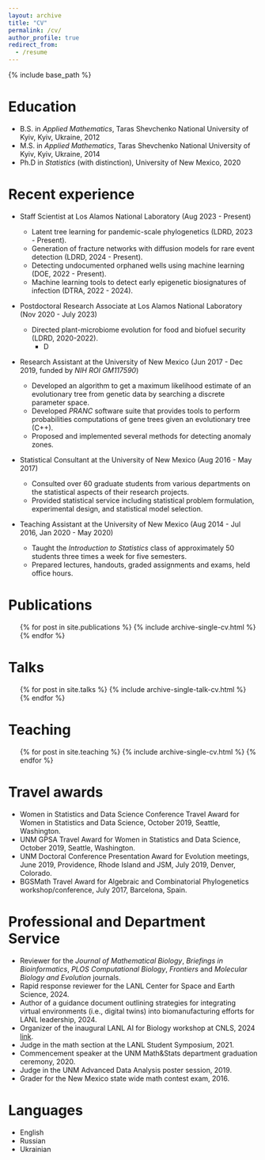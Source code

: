 ```yaml
---
layout: archive
title: "CV"
permalink: /cv/
author_profile: true
redirect_from:
  - /resume
---
```


{% include base_path %}

Education
======
* B.S. in *Applied Mathematics*, Taras Shevchenko National University of Kyiv, Kyiv, Ukraine, 2012
* M.S. in *Applied Mathematics*, Taras Shevchenko National University of Kyiv, Kyiv, Ukraine, 2014
* Ph.D in *Statistics* (with distinction), University of New Mexico, 2020 

Recent experience
======
* Staff Scientist at Los Alamos National Laboratory (Aug 2023 - Present)
  * Latent tree learning for pandemic-scale phylogenetics (LDRD, 2023 - Present).
  * Generation of fracture networks with diffusion models for rare event detection (LDRD, 2024 - Present). 
  * Detecting undocumented orphaned wells using machine learning (DOE, 2022 - Present).
  * Machine learning tools to detect early epigenetic biosignatures of infection (DTRA, 2022 - 2024).
    
* Postdoctoral Research Associate at Los Alamos National Laboratory (Nov 2020 - July 2023)
  * Directed plant-microbiome evolution for food and biofuel security (LDRD, 2020-2022).
    * D
    
* Research Assistant at the University of New Mexico (Jun 2017 - Dec 2019, funded by *NIH ROI GM117590*) 
  * Developed an algorithm to get a maximum likelihood estimate of an evolutionary tree from genetic data by searching a discrete parameter space. 
  * Developed *PRANC* software suite that provides tools to perform probabilities computations of gene trees given an evolutionary tree (C++).
  * Proposed and implemented several methods for detecting anomaly zones.

* Statistical Consultant at the University of New Mexico (Aug 2016 - May 2017)
  * Consulted over 60 graduate students from various departments on the statistical aspects of their research projects.
  * Provided statistical service including statistical problem formulation, experimental design, and statistical model selection.
    
* Teaching Assistant at the University of New Mexico (Aug 2014 - Jul 2016, Jan 2020 - May 2020)
  * Taught the *Introduction to Statistics* class of approximately 50 students three times a week for five semesters.
  * Prepared lectures, handouts, graded assignments and exams, held office hours.
  
<!---
Skills
======
* <b>Technical</b>: C/C++, SAS, SQL, Unix, Git, LaTeX.
* Python (numpy, pandas, scikit-learn, scipy, tensorflow, pytorch, keras, networkx, gensim, matplotlib)
* R (stats, glm, tidyverse, ggplot2, caret, rjags, knitr, sparklyr)       
* <b>Statistics</b>: Statistical inference, Linear Models, Multivariate analysis, Bayesian inference, Time series, Stochastic processes. 
* <b>Machine Learning</b>: Classification, Regression, Clustering, Feature engineering, Neural Networks.
-->


Publications
======
  <ul>{% for post in site.publications %}
    {% include archive-single-cv.html %}
  {% endfor %}</ul>
  
Talks
======
  <ul>{% for post in site.talks %}
    {% include archive-single-talk-cv.html %}
  {% endfor %}</ul>
  
Teaching
======
  <ul>{% for post in site.teaching %}
    {% include archive-single-cv.html %}
  {% endfor %}</ul>
  
Travel awards
======
* Women in Statistics and Data Science Conference Travel Award for Women in Statistics and Data Science, October 2019, Seattle, Washington.
* UNM GPSA Travel Award for Women in Statistics and Data Science, October 2019, Seattle, Washington.
* UNM Doctoral Conference Presentation Award for Evolution meetings, June 2019, Providence, Rhode Island and JSM, July 2019, Denver, Colorado.
* BGSMath Travel Award for Algebraic and Combinatorial Phylogenetics workshop/conference, July 2017, Barcelona, Spain.


Professional and Department Service
======
* Reviewer for the *Journal of Mathematical Biology*, *Briefings in Bioinformatics*, *PLOS Computational Biology*, *Frontiers* and *Molecular Biology and Evolution* journals.
* Rapid response reviewer for the LANL Center for Space and Earth Science, 2024.
* Author of a guidance document outlining strategies for integrating virtual environments (i.e., digital twins) into biomanufacturing efforts for LANL leadership, 2024.
* Organizer of the inaugural LANL AI for Biology workshop at CNLS, 2024 [link](https://aibio-2024.github.io/workshop/).
* Judge in the math section at the LANL Student Symposium, 2021.
* Commencement speaker at the UNM Math\&Stats department graduation ceremony, 2020.
* Judge in the UNM Advanced Data Analysis poster session, 2019.
* Grader for the New Mexico state wide math contest exam, 2016.


Languages 
======
* English
* Russian
* Ukrainian

